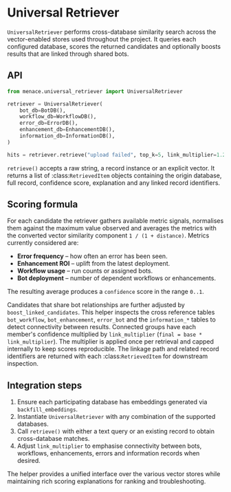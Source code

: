 # Universal Retriever

`UniversalRetriever` performs cross-database similarity search across the
vector-enabled stores used throughout the project. It queries each configured
database, scores the returned candidates and optionally boosts results that are
linked through shared bots.

## API

```python
from menace.universal_retriever import UniversalRetriever

retriever = UniversalRetriever(
    bot_db=BotDB(),
    workflow_db=WorkflowDB(),
    error_db=ErrorDB(),
    enhancement_db=EnhancementDB(),
    information_db=InformationDB(),
)

hits = retriever.retrieve("upload failed", top_k=5, link_multiplier=1.2)
```

`retrieve()` accepts a raw string, a record instance or an explicit vector. It
returns a list of :class:`RetrievedItem` objects containing the origin
database, full record, confidence score, explanation and any linked record
identifiers.

## Scoring formula

For each candidate the retriever gathers available metric signals, normalises
them against the maximum value observed and averages the metrics with the
converted vector similarity component `1 / (1 + distance)`. Metrics currently
considered are:

- **Error frequency** – how often an error has been seen.
- **Enhancement ROI** – uplift from the latest deployment.
- **Workflow usage** – run counts or assigned bots.
- **Bot deployment** – number of dependent workflows or enhancements.

The resulting average produces a `confidence` score in the range ``0..1``.

Candidates that share bot relationships are further adjusted by
`boost_linked_candidates`. This helper inspects the cross reference tables
``bot_workflow``, ``bot_enhancement``, ``error_bot`` and the
``information_*`` tables to detect connectivity between results. Connected
groups have each member's confidence multiplied by ``link_multiplier``
(``final = base * link_multiplier``). The multiplier is applied once per
retrieval and capped internally to keep scores reproducible. The linkage
path and related record identifiers are returned with each
:class:`RetrievedItem` for downstream inspection.

## Integration steps

1. Ensure each participating database has embeddings generated via
   `backfill_embeddings`.
2. Instantiate `UniversalRetriever` with any combination of the supported
   databases.
3. Call `retrieve()` with either a text query or an existing record to obtain
   cross-database matches.
4. Adjust ``link_multiplier`` to emphasise connectivity between bots, workflows,
   enhancements, errors and information records when desired.

The helper provides a unified interface over the various vector stores while
maintaining rich scoring explanations for ranking and troubleshooting.


